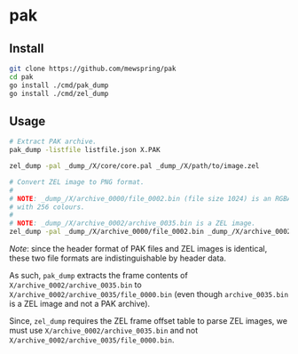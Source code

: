 # pak

## Install

```bash
git clone https://github.com/mewspring/pak
cd pak
go install ./cmd/pak_dump
go install ./cmd/zel_dump
```

## Usage

```bash
# Extract PAK archive.
pak_dump -listfile listfile.json X.PAK
```

```bash
zel_dump -pal _dump_/X/core/core.pal _dump_/X/path/to/image.zel
```

```bash
# Convert ZEL image to PNG format.
#
# NOTE: _dump_/X/archive_0000/file_0002.bin (file size 1024) is an RGBA palette
# with 256 colours.
#
# NOTE: _dump_/X/archive_0002/archive_0035.bin is a ZEL image.
zel_dump -pal _dump_/X/archive_0000/file_0002.bin _dump_/X/archive_0002/archive_0035.bin
```

*Note*: since the header format of PAK files and ZEL images is identical, these two file formats are indistinguishable by header data.

As such, `pak_dump` extracts the frame contents of `X/archive_0002/archive_0035.bin` to `X/archive_0002/archive_0035/file_0000.bin` (even though `archive_0035.bin` is a ZEL image and not a PAK archive).

Since, `zel_dump` requires the ZEL frame offset table to parse ZEL images, we must use `X/archive_0002/archive_0035.bin` and not `X/archive_0002/archive_0035/file_0000.bin`.
